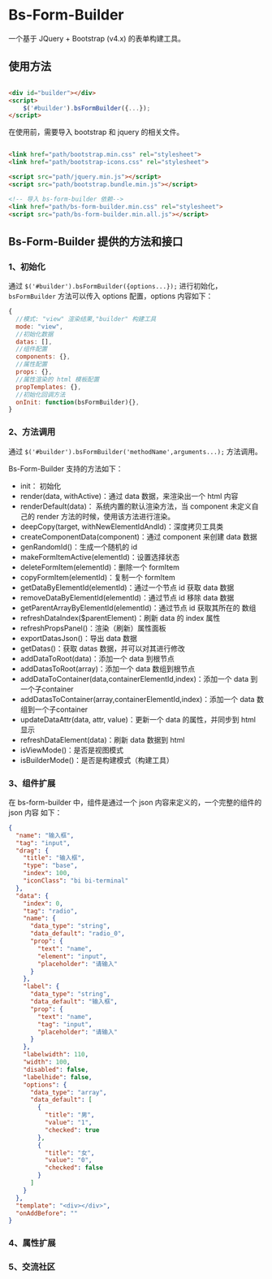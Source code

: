 # Bs-Form-Builder

一个基于 JQuery + Bootstrap (v4.x) 的表单构建工具。

## 使用方法

```html

<div id="builder"></div>
<script>
    $('#builder').bsFormBuilder({...});
</script>
```

在使用前，需要导入 bootstrap 和 jquery 的相关文件。

```html

<link href="path/bootstrap.min.css" rel="stylesheet">
<link href="path/bootstrap-icons.css" rel="stylesheet">

<script src="path/jquery.min.js"></script>
<script src="path/bootstrap.bundle.min.js"></script>

<!-- 导入 bs-form-builder 依赖-->
<link href="path/bs-form-builder.min.css" rel="stylesheet">
<script src="path/bs-form-builder.min.all.js"></script>
```

## Bs-Form-Builder 提供的方法和接口

### 1、初始化

通过 `$('#builder').bsFormBuilder({options...});` 进行初始化，`bsFormBuilder` 方法可以传入 options 配置，options 内容如下：

```javascript
{
  //模式: "view" 渲染结果,"builder" 构建工具
  mode: "view",
  //初始化数据
  datas: [],
  //组件配置
  components: {},
  //属性配置
  props: {},
  //属性渲染的 html 模板配置
  propTemplates: {},
  //初始化回调方法
  onInit: function(bsFormBuilder){},
}
```

### 2、方法调用

通过 `$('#builder').bsFormBuilder('methodName',arguments...);` 方法调用。

Bs-Form-Builder 支持的方法如下：

- init： 初始化
- render(data, withActive)：通过 data 数据，来渲染出一个 html 内容
- renderDefault(data)： 系统内置的默认渲染方法，当 component 未定义自己的 render 方法的时候，使用该方法进行渲染。
- deepCopy(target, withNewElementIdAndId)：深度拷贝工具类
- createComponentData(component)：通过 component 来创建 data 数据
- genRandomId()：生成一个随机的 id
- makeFormItemActive(elementId)：设置选择状态
- deleteFormItem(elementId)：删除一个 formItem
- copyFormItem(elementId)：复制一个 formItem
- getDataByElementId(elementId)：通过一个节点 id 获取 data 数据
- removeDataByElementId(elementId)：通过节点 id 移除 data 数据
- getParentArrayByElementId(elementId)：通过节点 id 获取其所在的 数组
- refreshDataIndex($parentElement)：刷新 data 的 index 属性
- refreshPropsPanel()：渲染（刷新）属性面板
- exportDatasJson()：导出 data 数据
- getDatas()：获取 datas 数据，并可以对其进行修改
- addDataToRoot(data)：添加一个 data 到根节点
- addDatasToRoot(array)：添加一个 data 数组到根节点
- addDataToContainer(data,containerElementId,index)：添加一个 data 到一个子container
- addDatasToContainer(array,containerElementId,index)：添加一个 data 数组到一个子container
- updateDataAttr(data, attr, value)：更新一个 data 的属性，并同步到 html 显示
- refreshDataElement(data)：刷新 data 数据到 html
- isViewMode()：是否是视图模式
- isBuilderMode()：是否是构建模式（构建工具）

### 3、组件扩展

在 bs-form-builder 中，组件是通过一个 json 内容来定义的，一个完整的组件的 json 内容
如下：

```json
{
  "name": "输入框",
  "tag": "input",
  "drag": {
    "title": "输入框",
    "type": "base",
    "index": 100,
    "iconClass": "bi bi-terminal"
  },
  "data": {
    "index": 0,
    "tag": "radio",
    "name": {
      "data_type": "string",
      "data_default": "radio_0",
      "prop": {
        "text": "name",
        "element": "input",
        "placeholder": "请输入"
      }
    },
    "label": {
      "data_type": "string",
      "data_default": "输入框",
      "prop": {
        "text": "name",
        "tag": "input",
        "placeholder": "请输入"
      }
    },
    "labelwidth": 110,
    "width": 100,
    "disabled": false,
    "labelhide": false,
    "options": {
      "data_type": "array",
      "data_default": [
        {
          "title": "男",
          "value": "1",
          "checked": true
        },
        {
          "title": "女",
          "value": "0",
          "checked": false
        }
      ]
    }
  },
  "template": "<div></div>",
  "onAddBefore": ""
}
```

### 4、属性扩展

### 5、交流社区
